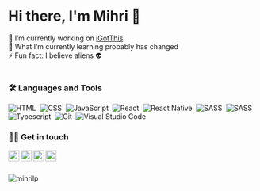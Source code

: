 # Hi there, I'm Mihri 👋 <br/>

🔭 I’m currently working on [iGotThis](https://github.com/mihrilp/iGotThis) <br>
🌱 What I’m currently learning probably has changed <br>
⚡ Fun fact: I believe aliens 👽
<br><br>



<!-- **📝 Latest Blog Posts**
- [How to use SVGR?](https://dev.to/mihrilp/how-to-use-svgr-25gj)
-->

### 🛠 Languages and Tools
![HTML](https://img.shields.io/badge/-HTML-05122A?style=flat&logo=HTML5)&nbsp;
![CSS](https://img.shields.io/badge/-CSS-05122A?style=flat&logo=CSS3&logoColor=1572B6)&nbsp;
![JavaScript](https://img.shields.io/badge/-JavaScript-05122A?style=flat&logo=javascript)&nbsp;
![React](https://img.shields.io/badge/-React-05122A?style=flat&logo=react)&nbsp;
![React Native](https://img.shields.io/badge/-React%20Native-05122A?style=flat&logo=react)&nbsp;
![SASS](https://img.shields.io/badge/-Sass-05122A?style=flat&logo=SASS)&nbsp;
![SASS](https://img.shields.io/badge/-Redux-05122A?style=flat&logo=Redux)&nbsp;
![Typescript](https://img.shields.io/badge/-TypeScript-05122A?style=flat&logo=TypeScript)&nbsp;
![Git](https://img.shields.io/badge/-Git-05122A?style=flat&logo=git)&nbsp;
![Visual Studio Code](https://img.shields.io/badge/-Visual%20Studio%20Code-05122A?style=flat&logo=visual-studio-code&logoColor=007ACC)&nbsp;
<br>

### 🤝🏻 Get in touch
<a href="https://twitter.com/mihriinspace"><img align="left" alt="Abhishek Naidu | Twitter" width="22px" src="https://raw.githubusercontent.com/peterthehan/peterthehan/master/assets/twitter.svg" /></a>
<a href="https://www.linkedin.com/in/mihribanalp/"><img align="left" alt="Abhishek's LinkedIN" width="22px" src="https://raw.githubusercontent.com/peterthehan/peterthehan/master/assets/linkedin.svg" /></a>
<a href="https://open.spotify.com/user/cl13omk222r2v8e3l70oxn6q8?si=DyzKEKv8QLOpuvtDQB7Sjw"> <img align="left" alt="Abhishek's Spotify" width="22px" src="https://raw.githubusercontent.com/peterthehan/peterthehan/master/assets/spotify.svg" /></a>
<a href="https://discordapp.com/users/3309/"> <img align="left" alt="Abhishek's Discord" width="22px" src="https://raw.githubusercontent.com/peterthehan/peterthehan/master/assets/discord.svg" /></a>
<br><br>

<p> <img src="https://github-readme-stats.vercel.app/api?username=mihrilp&show_icons=true&theme=gotham" alt="mihrilp" />

